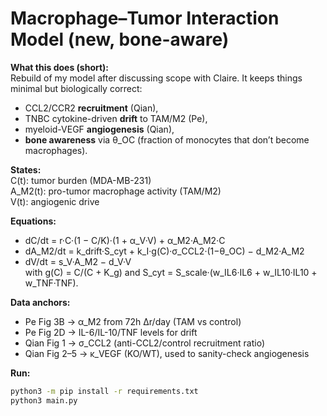 # Macrophage–Tumor Interaction Model (new, bone-aware)

**What this does (short):**  
Rebuild of my model after discussing scope with Claire. It keeps things minimal but biologically correct:
- CCL2/CCR2 **recruitment** (Qian),
- TNBC cytokine-driven **drift** to TAM/M2 (Pe),
- myeloid-VEGF **angiogenesis** (Qian),
- **bone awareness** via θ_OC (fraction of monocytes that don’t become macrophages).

**States:**  
C(t): tumor burden (MDA-MB-231)  
A_M2(t): pro-tumor macrophage activity (TAM/M2)  
V(t): angiogenic drive

**Equations:**  
- dC/dt = r·C·(1 − C/K)·(1 + α_V·V) + α_M2·A_M2·C  
- dA_M2/dt = k_drift·S_cyt + k_I·g(C)·σ_CCL2·(1−θ_OC) − d_M2·A_M2  
- dV/dt = s_V·A_M2 − d_V·V  
  with g(C) = C/(C + K_g) and S_cyt = S_scale·(w_IL6·IL6 + w_IL10·IL10 + w_TNF·TNF).

**Data anchors:**  
- Pe Fig 3B → α_M2 from 72h Δr/day (TAM vs control)  
- Pe Fig 2D → IL-6/IL-10/TNF levels for drift  
- Qian Fig 1 → σ_CCL2 (anti-CCL2/control recruitment ratio)  
- Qian Fig 2–5 → κ_VEGF (KO/WT), used to sanity-check angiogenesis

**Run:**  
```bash
python3 -m pip install -r requirements.txt
python3 main.py
